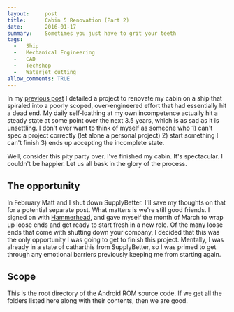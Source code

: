 ```yaml
---
layout:     post
title:      Cabin 5 Renovation (Part 2)
date:       2016-01-17
summary:    Sometimes you just have to grit your teeth
tags: 
  -   Ship 
  -   Mechanical Engineering
  -   CAD
  -   Techshop
  -   Waterjet cutting
allow_comments: TRUE
---
```


In my [previous post]() I detailed a project to renovate my cabin on a ship that spiraled into a poorly scoped, over-engineered effort that had essentially hit a dead end. My daily self-loathing at my own incompetence actually hit a steady state at some point over the next 3.5 years, which is as sad as it is unsettling. I don't ever want to think of myself as someone who 1) can't spec a project correctly (let alone a personal project) 2) start something I can't finish 3) ends up accepting the incomplete state. 

Well, consider this pity party over. I've finished my cabin. It's spectacular. I couldn't be happier. Let us all bask in the glory of the process. 

## The opportunity

In February Matt and I shut down SupplyBetter. I'll save my thoughts on that for a potential separate post. What matters is we're still good friends. I signed on with [Hammerhead](https://hammerhead.io), and gave myself the month of March to wrap up loose ends and get ready to start fresh in a new role. Of the many loose ends that come with shutting down your company, I decided that this was the only opportunity I was going to get to finish this project. Mentally, I was already in a state of catharthis from SupplyBetter, so I was primed to get through any emotional barriers previously keeping me from starting again. 

## Scope

This is the root directory of the Android ROM source code. If we get all the folders listed here along with their contents, then we are good. 
